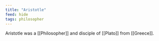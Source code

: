 ```yaml
---
title: "Aristotle"
feed: hide
tags: philosopher
---
```


Aristotle was a [[Philosopher]] and disciple of [[Plato]] from [[Greece]]. 